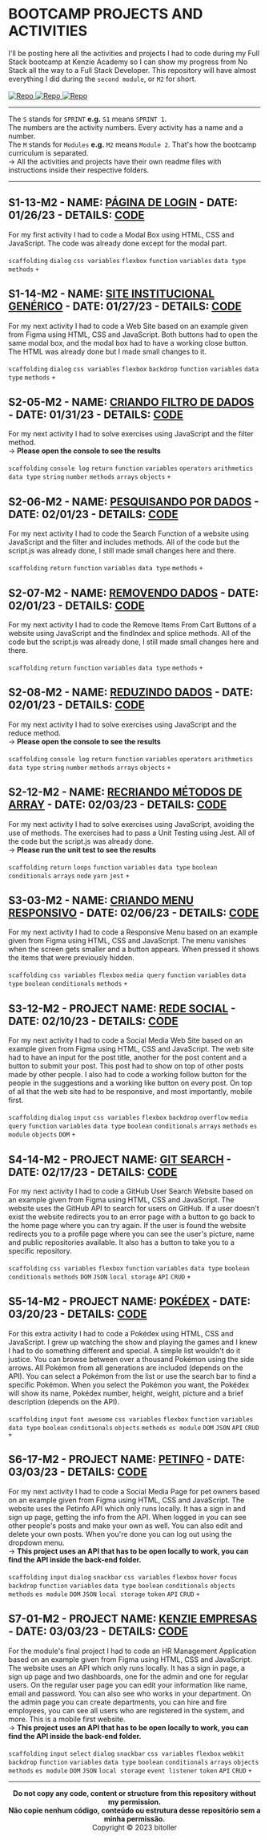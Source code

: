 # BOOTCAMP PROJECTS AND ACTIVITIES
I'll be posting here all the activities and projects I had to code during my Full Stack bootcamp at Kenzie Academy so I can show my progress from No Stack all the way to a Full Stack Developer. This repository will have almost everything I did during the `second module`, or `M2` for short.<br />
<br />
<a href="https://github.com/bitoller/bootcamp-projects-and-activities-m1" target="_blank"> ![Repo](https://img.shields.io/badge/M1_Repository-000?style=for-the-badge&color=7f3ace) </a> <a href="https://github.com/bitoller/bootcamp-projects-and-activities-m2" target="_blank"> ![Repo](https://img.shields.io/badge/M2_Repository-000?style=for-the-badge&color=7f3ace) </a> <a href="https://github.com/bitoller/bootcamp-projects-and-activities-m3" target="_blank"> ![Repo](https://img.shields.io/badge/M3_Repository-000?style=for-the-badge&color=7f3ace) </a>

<hr />

The `S` stands for `SPRINT` <strong>e.g.</strong> `S1` means `SPRINT 1`.<br />
The numbers are the activity numbers. Every activity has a name and a number.<br />
The `M` stands for `Modules` <strong>e.g.</strong> `M2` means `Module 2`. That's how the bootcamp curriculum is separated.<br />
→ All the activities and projects have their own readme files with instructions inside their respective folders.

<hr />

## S1-13-M2 - NAME: [PÁGINA DE LOGIN](https://bitoller.github.io/bootcamp-projects-and-activities-m2/src/M2-SPRINT-1/S1-13-M2/index.html) - DATE: 01/26/23 - DETAILS: [CODE](https://github.com/bitoller/bootcamp-projects-and-activities-m2/tree/main/src/M2-SPRINT-1/S1-13-M2)
For my first activity I had to code a Modal Box using HTML, CSS and JavaScript. The code was already done except for the modal part.<br />
<br />
`scaffolding` `dialog` `css variables` `flexbox` `function` `variables` `data type` `methods` `+`

## S1-14-M2 - NAME: [SITE INSTITUCIONAL GENÉRICO](https://bitoller.github.io/bootcamp-projects-and-activities-m2/src/M2-SPRINT-1/S1-14-M2/index.html) - DATE: 01/27/23 - DETAILS: [CODE](https://github.com/bitoller/bootcamp-projects-and-activities-m2/tree/main/src/M2-SPRINT-1/S1-14-M2)
For my next activity I had to code a Web Site based on an example given from Figma using HTML, CSS and JavaScript. Both buttons had to open the same modal box, and the modal box had to have a working close button. The HTML was already done but I made small changes to it.<br />
<br />
`scaffolding` `dialog` `css variables` `flexbox` `backdrop` `function` `variables` `data type` `methods` `+`

## S2-05-M2 - NAME: [CRIANDO FILTRO DE DADOS](https://bitoller.github.io/bootcamp-projects-and-activities-m2/src/M2-SPRINT-2/S2-05-M2/index.html) - DATE: 01/31/23 - DETAILS: [CODE](https://github.com/bitoller/bootcamp-projects-and-activities-m2/tree/main/src/M2-SPRINT-2/S2-05-M2)
For my next activity I had to solve exercises using JavaScript and the filter method.<br />
→ <b>Please open the console to see the results</b><br />
<br />
`scaffolding` `console log` `return` `function` `variables` `operators` `arithmetics` `data type` `string` `number` `methods` `arrays` `objects` `+`

## S2-06-M2 - NAME: [PESQUISANDO POR DADOS](https://bitoller.github.io/bootcamp-projects-and-activities-m2/src/M2-SPRINT-2/S2-06-M2/index.html) - DATE: 02/01/23 - DETAILS: [CODE](https://github.com/bitoller/bootcamp-projects-and-activities-m2/tree/main/src/M2-SPRINT-2/S2-06-M2)
For my next activity I had to code the Search Function of a website using JavaScript and the filter and includes methods. All of the code but the script.js was already done, I still made small changes here and there.<br />
<br />
`scaffolding` `return` `function` `variables` `data type` `methods` `+`

## S2-07-M2 - NAME: [REMOVENDO DADOS](https://bitoller.github.io/bootcamp-projects-and-activities-m2/src/M2-SPRINT-2/S2-07-M2/index.html) - DATE: 02/01/23 - DETAILS: [CODE](https://github.com/bitoller/bootcamp-projects-and-activities-m2/tree/main/src/M2-SPRINT-2/S2-07-M2)
For my next activity I had to code the Remove Items From Cart Buttons of a website using JavaScript and the findIndex and splice methods. All of the code but the script.js was already done, I still made small changes here and there.<br />
<br />
`scaffolding` `return` `function` `variables` `data type` `methods` `+`

## S2-08-M2 - NAME: [REDUZINDO DADOS](https://bitoller.github.io/bootcamp-projects-and-activities-m2/src/M2-SPRINT-2/S2-08-M2/index.html) - DATE: 02/01/23 - DETAILS: [CODE](https://github.com/bitoller/bootcamp-projects-and-activities-m2/tree/main/src/M2-SPRINT-2/S2-08-M2)
For my next activity I had to solve exercises using JavaScript and the reduce method.<br />
→ <b>Please open the console to see the results</b><br />
<br />
`scaffolding` `console log` `return` `function` `variables` `operators` `arithmetics` `data type` `string` `number` `methods` `arrays` `objects` `+`

## S2-12-M2 - NAME: [RECRIANDO MÉTODOS DE ARRAY](https://bitoller.github.io/bootcamp-projects-and-activities-m2/src/M2-SPRINT-2/S2-12-M2/index.html) - DATE: 02/03/23 - DETAILS: [CODE](https://github.com/bitoller/bootcamp-projects-and-activities-m2/tree/main/src/M2-SPRINT-2/S2-12-M2)
For my next activity I had to solve exercises using JavaScript, avoiding the use of methods. The exercises had to pass a Unit Testing using Jest. All of the code but the script.js was already done.<br />
→ <b>Please run the unit test to see the results</b><br />
<br />
`scaffolding` `return` `loops` `function` `variables` `data type` `boolean` `conditionals` `arrays` `node` `yarn` `jest` `+`

## S3-03-M2 - NAME: [CRIANDO MENU RESPONSIVO](https://bitoller.github.io/bootcamp-projects-and-activities-m2/src/M2-SPRINT-3/S3-03-M2/index.html) - DATE: 02/06/23 - DETAILS: [CODE](https://github.com/bitoller/bootcamp-projects-and-activities-m2/tree/main/src/M2-SPRINT-3/S3-03-M2)
For my next activity I had to code a Responsive Menu based on an example given from Figma using HTML, CSS and JavaScript. The menu vanishes when the screen gets smaller and a button appears. When pressed it shows the items that were previously hidden.<br />
<br />
`scaffolding` `css variables` `flexbox` `media query` `function` `variables` `data type` `boolean` `conditionals` `methods` `+`

## S3-12-M2 - PROJECT NAME: [REDE SOCIAL](https://bitoller.github.io/bootcamp-projects-and-activities-m2/src/M2-SPRINT-3/S3-12-M2/index.html) - DATE: 02/10/23 - DETAILS: [CODE](https://github.com/bitoller/bootcamp-projects-and-activities-m2/tree/main/src/M2-SPRINT-3/S3-12-M2)
For my next activity I had to code a Social Media Web Site based on an example given from Figma using HTML, CSS and JavaScript. The web site had to have an input for the post title, another for the post content and a button to submit your post. This post had to show on top of other posts made by other people. I also had to code a working follow button for the people in the suggestions and a working like button on every post. On top of all that the web site had to be responsive, and most importantly, mobile first.<br />
<br />
`scaffolding` `dialog` `input` `css variables` `flexbox` `backdrop` `overflow` `media query` `function` `variables` `data type` `boolean` `conditionals` `arrays` `methods` `es module` `objects` `DOM` `+`

## S4-14-M2 - PROJECT NAME: [GIT SEARCH](https://bitoller.github.io/bootcamp-projects-and-activities-m2/src/M2-SPRINT-4/S4-14-M2/index.html) - DATE: 02/17/23 - DETAILS: [CODE](https://github.com/bitoller/bootcamp-projects-and-activities-m2/tree/main/src/M2-SPRINT-4/S4-14-M2)
For my next activity I had to code a GitHub User Search Website based on an example given from Figma using HTML, CSS and JavaScript. The website uses the GitHub API to search for users on GitHub. If a user doesn't exist the website redirects you to an error page with a button to go back to the home page where you can try again. If the user is found the website redirects you to a profile page where you can see the user's picture, name and public repositories available. It also has a button to take you to a specific repository.<br />
<br />
`scaffolding` `css variables` `flexbox` `function` `variables` `data type` `boolean` `conditionals` `methods` `DOM` `JSON` `local storage` `API` `CRUD` `+`

## S5-14-M2 - PROJECT NAME: [POKÉDEX](https://bitoller.github.io/bootcamp-projects-and-activities-m2/src/M2-SPRINT-5/S5-14-M2/index.html) - DATE: 03/20/23 - DETAILS: [CODE](https://github.com/bitoller/bootcamp-projects-and-activities-m2/tree/main/src/M2-SPRINT-5/S5-14-M2)
For this extra activity I had to code a Pokédex using HTML, CSS and JavaScript. I grew up watching the show and playing the games and I knew I had to do something different and special. A simple list wouldn't do it justice. You can browse between over a thousand Pokémon using the side arrows. All Pokémon from all generations are included (depends on the API). You can select a Pokémon from the list or use the search bar to find a specific Pokémon. When you select the Pokémon you want, the Pokédex will show its name, Pokédex number, height, weight, picture and a brief description (depends on the API).<br />
<br />
`scaffolding` `input` `font awesome` `css variables` `flexbox` `function` `variables` `data type` `boolean` `conditionals` `objects` `methods` `es module` `DOM` `JSON` `API` `CRUD` `+`

## S6-17-M2 - PROJECT NAME: [PETINFO](https://bitoller.github.io/bootcamp-projects-and-activities-m2/src/M2-SPRINT-6/S6-17-M2/front-end/index.html) - DATE: 03/03/23 - DETAILS: [CODE](https://github.com/bitoller/bootcamp-projects-and-activities-m2/tree/main/src/M2-SPRINT-6/S6-17-M2)
For my next activity I had to code a Social Media Page for pet owners based on an example given from Figma using HTML, CSS and JavaScript. The website uses the Petinfo API which only runs locally. It has a sign in and sign up page, getting the info from the API. When logged in you can see other people's posts and make your own as well. You can also edit and delete your own posts. When you're done you can log out using the dropdown menu.<br />
→ <b>This project uses an API that has to be open locally to work, you can find the API inside the back-end folder.</b><br />
<br />
`scaffolding` `input` `dialog` `snackbar` `css variables` `flexbox` `hover` `focus` `backdrop` `function` `variables` `data type` `boolean` `conditionals` `objects` `methods` `es module` `DOM` `JSON` `local storage` `token` `API` `CRUD` `+`

## S7-01-M2 - PROJECT NAME: [KENZIE EMPRESAS](https://bitoller.github.io/bootcamp-projects-and-activities-m2/src/M2-SPRINT-7/S7-01-M2/front-end/index.html) - DATE: 03/03/23 - DETAILS: [CODE](https://github.com/bitoller/bootcamp-projects-and-activities-m2/tree/main/src/M2-SPRINT-7/S7-01-M2)
For the module's final project I had to code an HR Management Application based on an example given from Figma using HTML, CSS and JavaScript. The website uses an API which only runs locally. It has a sign in page, a sign up page and two dashboards, one for the admin and one for regular users. On the regular user page you can edit your information like name, email and password. You can also see who works in your department. On the admin page you can create departments, you can hire and fire employees, you can see all users who are registered in the system, and more. This is a mobile first website.<br />
→ <b>This project uses an API that has to be open locally to work, you can find the API inside the back-end folder.</b><br />
<br />
`scaffolding` `input` `select` `dialog` `snackbar` `css variables` `flexbox` `webkit` `backdrop` `function` `variables` `data type` `boolean` `conditionals` `arrays` `objects` `methods` `es module` `DOM` `JSON` `local storage` `event listener` `token` `API` `CRUD` `+`


<hr />

<p align="center">
<b>Do not copy any code, content or structure from this repository without my permission.<br />
Não copie nenhum código, conteúdo ou estrutura desse repositório sem a minha permissão.</b><br />
Copyright © 2023 bitoller
</p>
